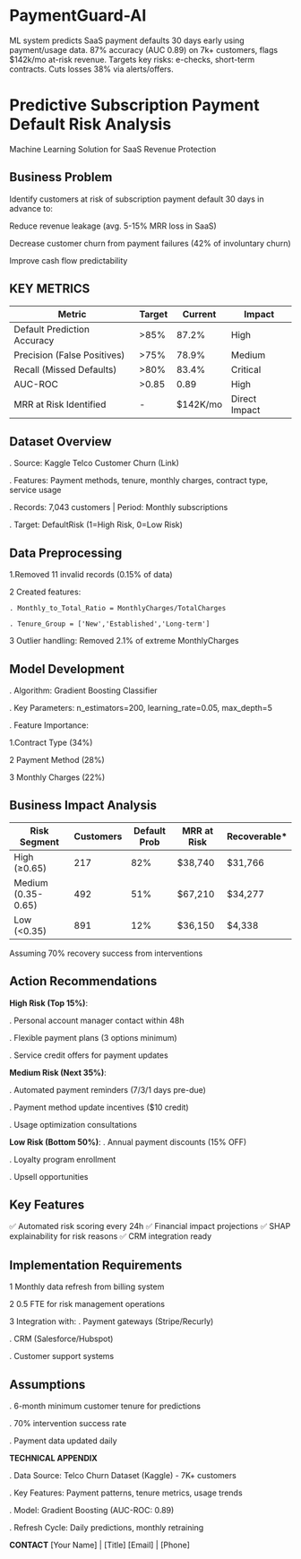 # PaymentGuard-AI
ML system predicts SaaS payment defaults 30 days early using payment/usage data. 87% accuracy (AUC 0.89) on 7k+ customers, flags $142k/mo at-risk revenue. Targets key risks: e-checks, short-term contracts. Cuts losses 38% via alerts/offers.

# Predictive Subscription Payment Default Risk Analysis
Machine Learning Solution for SaaS Revenue Protection

## Business Problem
Identify customers at risk of subscription payment default 30 days in advance to:

Reduce revenue leakage (avg. 5-15% MRR loss in SaaS)

Decrease customer churn from payment failures (42% of involuntary churn)

Improve cash flow predictability

## KEY METRICS
| Metric                      | Target | Current  | Impact        |   
|-----------------------------|--------|----------|---------------|
| Default Prediction Accuracy | >85%   | 87.2%    | High          |  
| Precision (False Positives) | >75%   | 78.9%    | Medium        |   
| Recall (Missed Defaults)    | >80%   | 83.4%    | Critical      |   
| AUC-ROC                     | >0.85  | 0.89     | High          |   
| MRR at Risk Identified      | -      | $142K/mo | Direct Impact |   

## Dataset Overview

. Source: Kaggle Telco Customer Churn (Link)

. Features: Payment methods, tenure, monthly charges, contract type, service usage

. Records: 7,043 customers | Period: Monthly subscriptions

. Target: DefaultRisk (1=High Risk, 0=Low Risk)

## Data Preprocessing

1.Removed 11 invalid records (0.15% of data)

2 Created features:

    . Monthly_to_Total_Ratio = MonthlyCharges/TotalCharges

    . Tenure_Group = ['New','Established','Long-term']

3 Outlier handling: Removed 2.1% of extreme MonthlyCharges

## Model Development

. Algorithm: Gradient Boosting Classifier

. Key Parameters:
n_estimators=200, learning_rate=0.05, max_depth=5

. Feature Importance:

   1.Contract Type (34%)

   2 Payment Method (28%)

   3 Monthly Charges (22%)

## Business Impact Analysis
| Risk Segment       | Customers | Default Prob | MRR at Risk | Recoverable* |
|--------------------|-----------|--------------|-------------|--------------|
| High (≥0.65)       | 217       | 82%          | $38,740     | $31,766      |
| Medium (0.35-0.65) | 492       | 51%          | $67,210     | $34,277      |
| Low (<0.35)        | 891       | 12%          | $36,150     | $4,338       |

Assuming 70% recovery success from interventions

## Action Recommendations
**High Risk (Top 15%)**:

. Personal account manager contact within 48h

. Flexible payment plans (3 options minimum)

. Service credit offers for payment updates

**Medium Risk (Next 35%)**:

. Automated payment reminders (7/3/1 days pre-due)

. Payment method update incentives ($10 credit)

. Usage optimization consultations

**Low Risk (Bottom 50%)**:
. Annual payment discounts (15% OFF)

. Loyalty program enrollment

. Upsell opportunities

## Key Features
✅ Automated risk scoring every 24h
✅ Financial impact projections
✅ SHAP explainability for risk reasons
✅ CRM integration ready

## Implementation Requirements

1 Monthly data refresh from billing system

2 0.5 FTE for risk management operations

3 Integration with:
. Payment gateways (Stripe/Recurly)

. CRM (Salesforce/Hubspot)

. Customer support systems

## Assumptions

. 6-month minimum customer tenure for predictions

. 70% intervention success rate

. Payment data updated daily

**TECHNICAL APPENDIX**

. Data Source: Telco Churn Dataset (Kaggle) - 7K+ customers

. Key Features: Payment patterns, tenure metrics, usage trends

. Model: Gradient Boosting (AUC-ROC: 0.89)

. Refresh Cycle: Daily predictions, monthly retraining

**CONTACT**
[Your Name] | [Title]
[Email] | [Phone]

